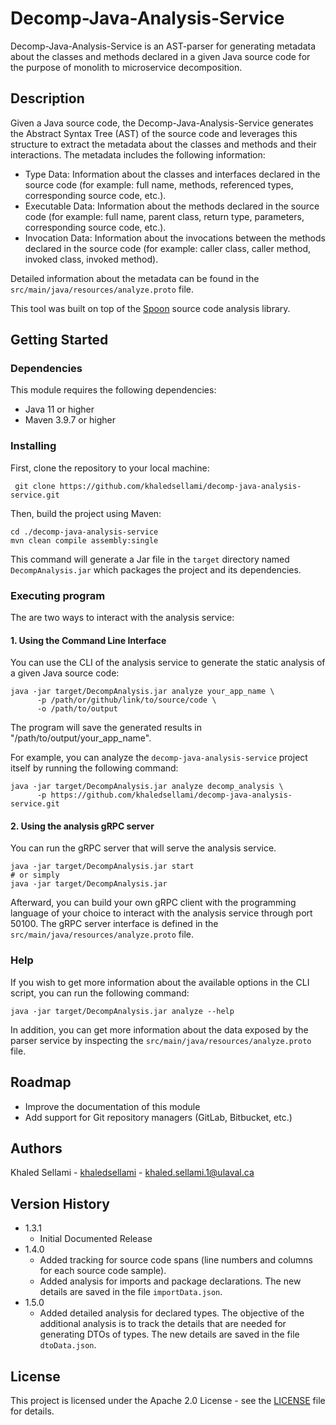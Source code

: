 # Decomp-Java-Analysis-Service

Decomp-Java-Analysis-Service is an AST-parser for generating metadata about the classes and methods declared in a given Java source code for the purpose of monolith to microservice decomposition.

## Description

Given a Java source code, the Decomp-Java-Analysis-Service generates the Abstract Syntax Tree (AST) of the source code and leverages this structure to extract the metadata about the classes and methods and their interactions. The metadata includes the following information:
- Type Data: Information about the classes and interfaces declared in the source code (for example: full name, methods, referenced types, corresponding source code, etc.).
- Executable Data: Information about the methods declared in the source code (for example: full name, parent class, return type, parameters, corresponding source code, etc.).
- Invocation Data: Information about the invocations between the methods declared in the source code (for example: caller class, caller method, invoked class, invoked method).

Detailed information about the metadata can be found in the `src/main/java/resources/analyze.proto` file.

This tool was built on top of the [Spoon](https://spoon.gforge.inria.fr/) source code analysis library. 

[//]: # (The Decomp-Java-Analysis-Service is a part of a research project that aims to provide a standarized framework for analyzing monolithic applications, decomposing them into microservices, visualizing the decompositions, evaluating the decompositions and refactoring the monolith.)


## Getting Started

### Dependencies

This module requires the following dependencies:
* Java 11 or higher
* Maven 3.9.7 or higher


### Installing

First, clone the repository to your local machine:
```
 git clone https://github.com/khaledsellami/decomp-java-analysis-service.git
```
Then, build the project using Maven:
```
cd ./decomp-java-analysis-service
mvn clean compile assembly:single
```
This command will generate a Jar file in the `target` directory named `DecompAnalysis.jar` which packages the project and its dependencies.

### Executing program

The are two ways to interact with the analysis service:

#### 1. Using the Command Line Interface

You can use the CLI of the analysis service to generate the static analysis of a given Java source code:
```shell
java -jar target/DecompAnalysis.jar analyze your_app_name \
      -p /path/or/github/link/to/source/code \
      -o /path/to/output
```
The program will save the generated results in "/path/to/output/your_app_name".

For example, you can analyze the `decomp-java-analysis-service` project itself by running the following command:
```shell
java -jar target/DecompAnalysis.jar analyze decomp_analysis \
      -p https://github.com/khaledsellami/decomp-java-analysis-service.git
```

#### 2. Using the analysis gRPC server

You can run the gRPC server that will serve the analysis service.
```
java -jar target/DecompAnalysis.jar start
# or simply
java -jar target/DecompAnalysis.jar
```
Afterward, you can build your own gRPC client with the programming language of your choice to interact with the analysis service through port 50100. The gRPC server interface is defined in the `src/main/java/resources/analyze.proto` file.


### Help

If you wish to get more information about the available options in the CLI script, you can run the following command:
```
java -jar target/DecompAnalysis.jar analyze --help
```

In addition, you can get more information about the data exposed by the parser service by inspecting the `src/main/java/resources/analyze.proto` file.

## Roadmap
* Improve the documentation of this module
* Add support for Git repository managers (GitLab, Bitbucket, etc.)

## Authors

Khaled Sellami - [khaledsellami](https://github.com/khaledsellami) - khaled.sellami.1@ulaval.ca

## Version History

* 1.3.1
    * Initial Documented Release
* 1.4.0
    * Added tracking for source code spans (line numbers and columns for each source code sample).
    * Added analysis for imports and package declarations. The new details are saved in the file `importData.json`. 
* 1.5.0
    * Added detailed analysis for declared types. The objective of the additional analysis is to track the details that are needed for generating DTOs of types. The new details are saved in the file `dtoData.json`.

## License

This project is licensed under the Apache 2.0 License - see the [LICENSE](LICENSE) file for details.